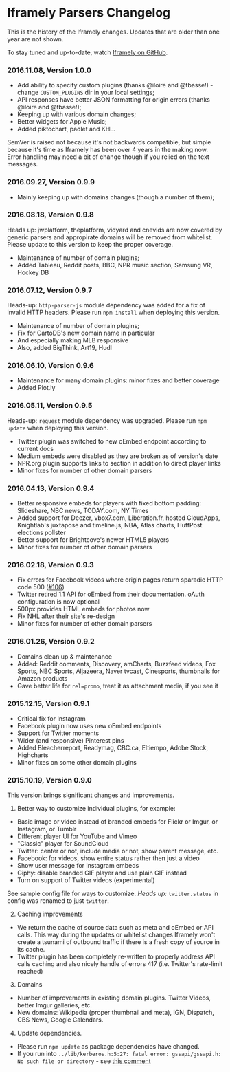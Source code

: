 # Iframely Parsers Changelog

This is the history of the Iframely changes. Updates that are older than one year are not shown.

To stay tuned and up-to-date, watch [Iframely on GitHub](https://github.com/itteco/iframely).

### 2016.11.08, Version 1.0.0

- Add ability to specify custom plugins (thanks @iloire and @tbasse!) - change `CUSTOM_PLUGINS` dir in your local settings;
- API responses have better JSON formatting for origin errors (thanks @iloire and @tbasse!);
- Keeping up with various domain changes;
- Better widgets for Apple Music;
- Added piktochart, padlet and KHL.

SemVer is raised not because it's not backwards compatible, but simple because it's time as Iframely has been over 4 years in the making now. Error handling may need a bit of change though if you relied on the text messages.


### 2016.09.27, Version 0.9.9

- Mainly keeping up with domains changes (though a number of them);

### 2016.08.18, Version 0.9.8

Heads up: jwplatform, theplatform, vidyard and cnevids are now covered by generic parsers and appropirate domains will be removed from whitelist. Please update to this version to keep the proper coverage.


- Maintenance of number of domain plugins;
- Added Tableau, Reddit posts, BBC, NPR music section, Samsung VR, Hockey DB


### 2016.07.12, Version 0.9.7

Heads-up: `http-parser-js` module dependency was added for a fix of invalid HTTP headers. Please run `npm install` when deploying this version.

 - Maintenance of number of domain plugins;
 - Fix for CartoDB's new domain name in particular
 - And especially making MLB responsive
 - Also, added BigThink, Art19, Hudl

### 2016.06.10, Version 0.9.6

 - Maintenance for many domain plugins: minor fixes and better coverage
 - Added Plot.ly

### 2016.05.11, Version 0.9.5

Heads-up: `request` module dependency was upgraded. Please run `npm update` when deploying this version.

 - Twitter plugin was switched to new oEmbed endpoint according to current docs
 - Medium embeds were disabled as they are broken as of version's date
 - NPR.org plugin supports links to section in addition to direct player links
 - Minor fixes for number of other domain parsers


### 2016.04.13, Version 0.9.4

 - Better responsive embeds for players with fixed bottom padding: Slideshare, NBC news, TODAY.com, NY Times
 - Added support for Deezer, vbox7.com, Libération.fr, hosted CloudApps, Knightlab's juxtapose and timeline.js, NBA, Atlas charts, HuffPost elections pollster
 - Better support for Brightcove's newer HTML5 players
 - Minor fixes for number of other domain parsers


### 2016.02.18, Version 0.9.3

 - Fix errors for Facebook videos where origin pages return sparadic HTTP code 500 ([#106](https://github.com/itteco/iframely/issues/106))
 - Twitter retired 1.1 API for oEmbed from their documentation. oAuth configuration is now optional
 - 500px provides HTML embeds for photos now
 - Fix NHL after their site's re-design
 - Minor fixes for number of other domain parsers


### 2016.01.26, Version 0.9.2

 - Domains clean up & maintenance
 - Added: Reddit comments, Discovery, amCharts, Buzzfeed videos, Fox Sports, NBC Sports, Aljazeera, Naver tvcast, Cinesports, thumbnails for Amazon products
 - Gave better life for `rel=promo`, treat it as attachment media, if you see it



### 2015.12.15, Version 0.9.1

 - Critical fix for Instagram 
 - Facebook plugin now uses new oEmbed endpoints
 - Support for Twitter moments
 - Wider (and responsive) Pinterest pins
 - Added Bleacherreport, Readymag, CBC.ca, Eltiempo, Adobe Stock, Highcharts
 - Minor fixes on some other domain plugins


### 2015.10.19, Version 0.9.0

This version brings significant changes and improvements.

1. Better way to customize individual plugins, for example: 

 - Basic image or video instead of branded embeds for Flickr or Imgur, or Instagram, or Tumblr
 - Different player UI for YouTube and Vimeo
 - "Classic" player for SoundCloud
 - Twitter: center or not, include media or not, show parent message, etc.
 - Facebook: for videos, show entire status rather then just a video
 - Show user message for Instagram embeds
 - Giphy: disable branded GIF player and use plain GIF instead
 - Turn on support of Twitter videos (experimental)

See sample config file for ways to customize. *Heads up:* `twitter.status` in config was renamed to just `twitter`. 


2. Caching improvements

 - We return the cache of source data such as meta and oEmbed or API calls. This way during the updates or whitelist changes Iframely won't create a tsunami of outbound traffic if there is a fresh copy of source in its cache. 
 - Twitter plugin has been completely re-written to properly address API calls caching and also nicely handle of errors 417 (i.e. Twitter's rate-limit reached)

3. Domains 

 - Number of improvements in existing domain plugins. Twitter Videos, better Imgur galleries, etc.
 - New domains: Wikipedia (proper thumbnail and meta), IGN, Dispatch, CBS News, Google Calendars.

4. Update dependencies. 

 - Please run `npm update` as package dependencies have changed. 
 - If you run into `../lib/kerberos.h:5:27: fatal error: gssapi/gssapi.h: No such file or directory`  - see [this comment](https://github.com/itteco/iframely/commit/991406b37da76f0a27501611702cb7a414136a6b)

